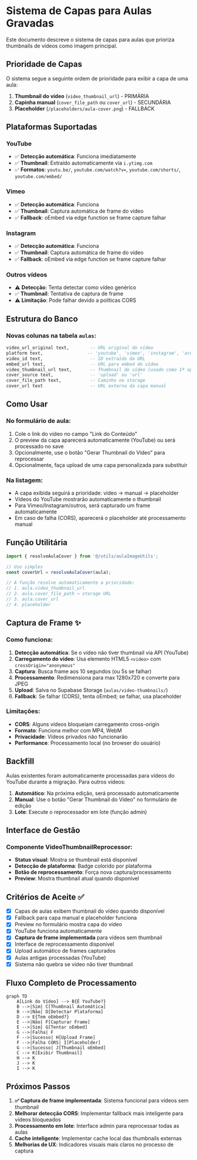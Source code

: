 # Sistema de Capas para Aulas Gravadas

Este documento descreve o sistema de capas para aulas que prioriza thumbnails de vídeos como imagem principal.

## Prioridade de Capas

O sistema segue a seguinte ordem de prioridade para exibir a capa de uma aula:

1. **Thumbnail do vídeo** (`video_thumbnail_url`) - PRIMÁRIA
2. **Capinha manual** (`cover_file_path` ou `cover_url`) - SECUNDÁRIA  
3. **Placeholder** (`/placeholders/aula-cover.png`) - FALLBACK

## Plataformas Suportadas

### YouTube
- ✅ **Detecção automática**: Funciona imediatamente
- ✅ **Thumbnail**: Extraído automaticamente via `i.ytimg.com`
- ✅ **Formatos**: `youtu.be/`, `youtube.com/watch?v=`, `youtube.com/shorts/`, `youtube.com/embed/`

### Vimeo  
- ✅ **Detecção automática**: Funciona
- ✅ **Thumbnail**: Captura automática de frame do vídeo
- ✅ **Fallback**: oEmbed via edge function se frame capture falhar

### Instagram
- ✅ **Detecção automática**: Funciona  
- ✅ **Thumbnail**: Captura automática de frame do vídeo
- ✅ **Fallback**: oEmbed via edge function se frame capture falhar

### Outros vídeos
- ⚠️ **Detecção**: Tenta detectar como vídeo genérico
- ✅ **Thumbnail**: Tentativa de captura de frame
- ⚠️ **Limitação**: Pode falhar devido a políticas CORS

## Estrutura do Banco

### Novas colunas na tabela `aulas`:

```sql
video_url_original text,        -- URL original do vídeo
platform text,                 -- 'youtube', 'vimeo', 'instagram', 'arquivo'
video_id text,                  -- ID extraído da URL
embed_url text,                 -- URL para embed do vídeo
video_thumbnail_url text,       -- Thumbnail do vídeo (usado como 1ª opção)
cover_source text,              -- 'upload' ou 'url'
cover_file_path text,           -- Caminho no storage
cover_url text                  -- URL externa da capa manual
```

## Como Usar

### No formulário de aula:
1. Cole o link do vídeo no campo "Link do Conteúdo"
2. O preview da capa aparecerá automaticamente (YouTube) ou será processado no save
3. Opcionalmente, use o botão "Gerar Thumbnail do Vídeo" para reprocessar
4. Opcionalmente, faça upload de uma capa personalizada para substituir

### Na listagem:
- A capa exibida seguirá a prioridade: vídeo → manual → placeholder
- Vídeos do YouTube mostrarão automaticamente o thumbnail
- Para Vimeo/Instagram/outros, será capturado um frame automaticamente
- Em caso de falha (CORS), aparecerá o placeholder até processamento manual

## Função Utilitária

```typescript
import { resolveAulaCover } from '@/utils/aulaImageUtils';

// Uso simples
const coverUrl = resolveAulaCover(aula);

// A função resolve automaticamente a prioridade:
// 1. aula.video_thumbnail_url
// 2. aula.cover_file_path → storage URL  
// 3. aula.cover_url
// 4. placeholder
```

## Captura de Frame ✨

### Como funciona:
1. **Detecção automática**: Se o vídeo não tiver thumbnail via API (YouTube)
2. **Carregamento do vídeo**: Usa elemento HTML5 `<video>` com `crossOrigin="anonymous"`
3. **Captura**: Busca frame aos 10 segundos (ou 5s se falhar)
4. **Processamento**: Redimensiona para max 1280x720 e converte para JPEG
5. **Upload**: Salva no Supabase Storage (`aulas/video-thumbnails/`)
6. **Fallback**: Se falhar (CORS), tenta oEmbed; se falhar, usa placeholder

### Limitações:
- **CORS**: Alguns vídeos bloqueiam carregamento cross-origin
- **Formato**: Funciona melhor com MP4, WebM
- **Privacidade**: Vídeos privados não funcionarão
- **Performance**: Processamento local (no browser do usuário)

## Backfill

Aulas existentes foram automaticamente processadas para vídeos do YouTube durante a migração. Para outros vídeos:
1. **Automático**: Na próxima edição, será processado automaticamente
2. **Manual**: Use o botão "Gerar Thumbnail do Vídeo" no formulário de edição
3. **Lote**: Execute o reprocessador em lote (função admin)

## Interface de Gestão

### Componente VideoThumbnailReprocessor:
- **Status visual**: Mostra se thumbnail está disponível
- **Detecção de plataforma**: Badge colorido por plataforma  
- **Botão de reprocessamento**: Força nova captura/processamento
- **Preview**: Mostra thumbnail atual quando disponível

## Critérios de Aceite ✅

- [x] Capas de aulas exibem thumbnail do vídeo quando disponível
- [x] Fallback para capa manual e placeholder funciona
- [x] Preview no formulário mostra capa do vídeo  
- [x] YouTube funciona automaticamente
- [x] **Captura de frame implementada** para vídeos sem thumbnail
- [x] Interface de reprocessamento disponível
- [x] Upload automático de frames capturados
- [x] Aulas antigas processadas (YouTube)
- [x] Sistema não quebra se vídeo não tiver thumbnail

## Fluxo Completo de Processamento

```mermaid
graph TD
    A[Link do Vídeo] --> B{É YouTube?}
    B -->|Sim| C[Thumbnail Automática]
    B -->|Não| D[Detectar Plataforma]
    D --> E{Tem oEmbed?}
    E -->|Não| F[Capturar Frame]
    E -->|Sim| G[Tentar oEmbed]
    G -->|Falha| F
    F -->|Sucesso| H[Upload Frame]
    F -->|Falha CORS| I[Placeholder]
    G -->|Sucesso| J[Thumbnail oEmbed]
    C --> K[Exibir Thumbnail]
    H --> K
    J --> K
    I --> K
```

## Próximos Passos

1. **✅ Captura de frame implementada**: Sistema funcional para vídeos sem thumbnail
2. **Melhorar detecção CORS**: Implementar fallback mais inteligente para vídeos bloqueados
3. **Processamento em lote**: Interface admin para reprocessar todas as aulas
4. **Cache inteligente**: Implementar cache local das thumbnails externas
5. **Melhorias de UX**: Indicadores visuais mais claros no processo de captura